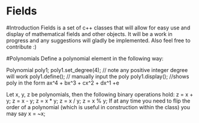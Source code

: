# Fields

#Introduction
Fields is a set of c++ classes that will allow for easy use and display of mathematical fields and other objects. It will be a work in progress and any suggestions will gladly be implemented. Also feel free to contribute :)

#Polynomials 
Define a polynomial element in the following way:

Polynomial poly1;
poly1.set_degree(4); // note any positive integer degree will work
poly1.define(); // manually input the poly
poly1.display(); //shows poly in the form ax^4 + bx^3 + cx^2 + dx^1 +e

Let x, y, z be polynomials, then the following binary operations hold:
z = x + y; z = x - y; z = x * y; z = x / y; z = x % y; If at any time you need to flip the order of a polynomial (which is useful in construction within the class) you may say x = ~x;

